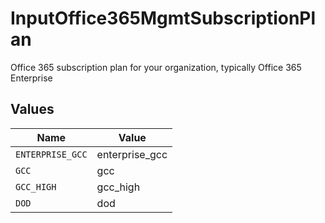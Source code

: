 # InputOffice365MgmtSubscriptionPlan

Office 365 subscription plan for your organization, typically Office 365 Enterprise


## Values

| Name             | Value            |
| ---------------- | ---------------- |
| `ENTERPRISE_GCC` | enterprise_gcc   |
| `GCC`            | gcc              |
| `GCC_HIGH`       | gcc_high         |
| `DOD`            | dod              |